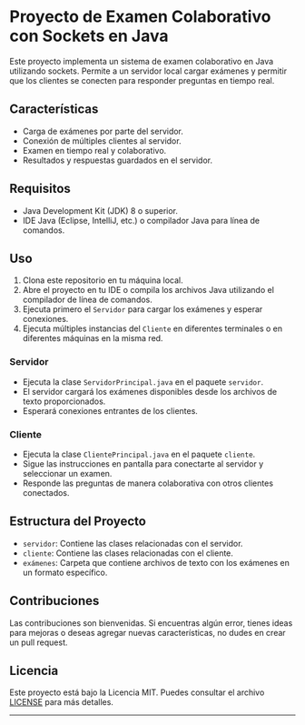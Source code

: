 # Proyecto de Examen Colaborativo con Sockets en Java

Este proyecto implementa un sistema de examen colaborativo en Java utilizando sockets. Permite a un servidor local cargar exámenes y permitir que los clientes se conecten para responder preguntas en tiempo real.

## Características

- Carga de exámenes por parte del servidor.
- Conexión de múltiples clientes al servidor.
- Examen en tiempo real y colaborativo.
- Resultados y respuestas guardados en el servidor.

## Requisitos

- Java Development Kit (JDK) 8 o superior.
- IDE Java (Eclipse, IntelliJ, etc.) o compilador Java para línea de comandos.

## Uso

1. Clona este repositorio en tu máquina local.
2. Abre el proyecto en tu IDE o compila los archivos Java utilizando el compilador de línea de comandos.
3. Ejecuta primero el `Servidor` para cargar los exámenes y esperar conexiones.
4. Ejecuta múltiples instancias del `Cliente` en diferentes terminales o en diferentes máquinas en la misma red.

### Servidor

- Ejecuta la clase `ServidorPrincipal.java` en el paquete `servidor`.
- El servidor cargará los exámenes disponibles desde los archivos de texto proporcionados.
- Esperará conexiones entrantes de los clientes.

### Cliente

- Ejecuta la clase `ClientePrincipal.java` en el paquete `cliente`.
- Sigue las instrucciones en pantalla para conectarte al servidor y seleccionar un examen.
- Responde las preguntas de manera colaborativa con otros clientes conectados.

## Estructura del Proyecto

- `servidor`: Contiene las clases relacionadas con el servidor.
- `cliente`: Contiene las clases relacionadas con el cliente.
- `exámenes`: Carpeta que contiene archivos de texto con los exámenes en un formato específico.

## Contribuciones

Las contribuciones son bienvenidas. Si encuentras algún error, tienes ideas para mejoras o deseas agregar nuevas características, no dudes en crear un pull request.

## Licencia

Este proyecto está bajo la Licencia MIT. Puedes consultar el archivo [LICENSE](LICENSE) para más detalles.

---

